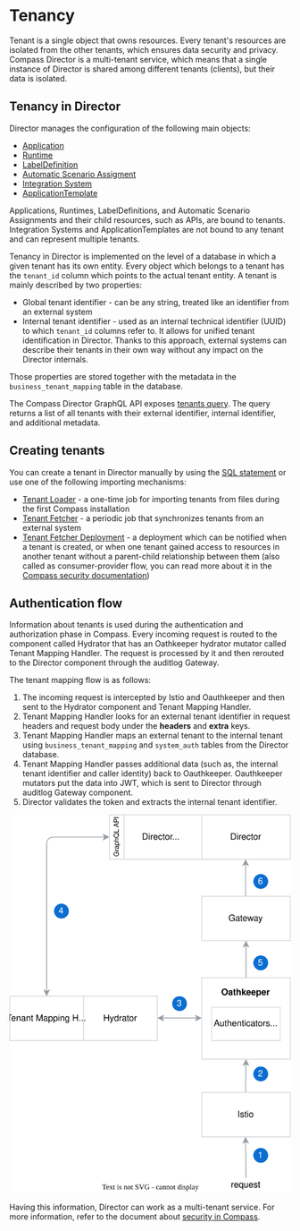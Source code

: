 # Tenancy
Tenant is a single object that owns resources.
Every tenant's resources are isolated from the other tenants, which ensures data security and privacy.
Compass Director is a multi-tenant service, which means that a single instance of Director is shared among different tenants (clients), but their data is isolated.

## Tenancy in Director
Director manages the configuration of the following main objects:
* [Application](https://github.com/kyma-incubator/compass/blob/main/docs/compass/02-01-components.md#application)
* [Runtime](https://github.com/kyma-incubator/compass/blob/main/docs/compass/02-01-components.md#kyma-runtime)
* [LabelDefinition](https://github.com/kyma-incubator/compass/blob/main/docs/compass/03-02-labels.md#labeldefinitions)
* [Automatic Scenario Assigment](https://github.com/kyma-incubator/compass/blob/main/docs/compass/03-03-automatic-scenario-assignment.md)
* [Integration System](https://github.com/kyma-incubator/compass/blob/main/docs/compass/02-01-components.md#integration-system)
* [ApplicationTemplate](https://github.com/kyma-incubator/compass/blob/main/docs/compass/02-01-components.md#applicationtemplate)

Applications, Runtimes, LabelDefinitions, and Automatic Scenario Assignments and their child resources, such as APIs, are bound to tenants.
Integration Systems and ApplicationTemplates are not bound to any tenant and can represent multiple tenants.

Tenancy in Director is implemented on the level of a database in which a given tenant has its own entity.
Every object which belongs to a tenant has the `tenant_id` column which points to the actual tenant entity.
A tenant is mainly described by two properties: 
* Global tenant identifier - can be any string, treated like an identifier from an external system 
* Internal tenant identifier - used as an internal technical identifier (UUID) to which `tenant_id` columns refer to. It allows for unified tenant identification in Director. Thanks to this approach, external systems can describe their tenants in their own way without any impact on the Director internals.

Those properties are stored together with the metadata in the `business_tenant_mapping` table in the database.

The Compass Director GraphQL API exposes [tenants query](https://github.com/kyma-incubator/compass/blob/main/components/director/examples/query-tenants/query-tenants.graphql). 
The query returns a list of all tenants with their external identifier, internal identifier, and additional metadata. 
## Creating tenants
You can create a tenant in Director manually by using the [SQL statement](https://github.com/kyma-incubator/compass/blob/main/components/schema-migrator/seeds/director/add_tenants.sql) or use one of the following importing mechanisms:
* [Tenant Loader](https://github.com/kyma-incubator/compass/tree/main/components/director/cmd/tenantloader) - a one-time job for importing tenants from files during the first Compass installation
* [Tenant Fetcher](https://github.com/kyma-incubator/compass/tree/main/components/director/cmd/tenantfetcher) - a periodic job that synchronizes tenants from an external system
* [Tenant Fetcher Deployment](https://github.com/kyma-incubator/compass/tree/main/components/director/cmd/tenantfetcher-svc) - a deployment which can be notified when a tenant is created, or when one tenant gained access to resources in another tenant without a parent-child relationship between them (also called as consumer-provider flow, you can read more about it in the [Compass security documentation](../compass/03-01-security.md))

## Authentication flow
Information about tenants is used during the authentication and authorization phase in Compass.
Every incoming request is routed to the component called Hydrator that has an Oathkeeper hydrator mutator called Tenant Mapping Handler. The request is processed by it and then rerouted to the Director component through the auditlog Gateway.

The tenant mapping flow is as follows:
1. The incoming request is intercepted by Istio and Oauthkeeper and then sent to the Hydrator component and Tenant Mapping Handler.
2. Tenant Mapping Handler looks for an external tenant identifier in request headers and request body under the **headers** and **extra** keys.
3. Tenant Mapping Handler maps an external tenant to the internal tenant using `business_tenant_mapping` and `system_auth` tables from the Director database.
4. Tenant Mapping Handler passes additional data (such as, the internal tenant identifier and caller identity) back to Oauthkeeper. Oauthkeeper mutators put the data into JWT, which is sent to Director through auditlog Gateway component.
5. Director validates the token and extracts the internal tenant identifier.

![](./assets/tenant-mapping.svg)

Having this information, Director can work as a multi-tenant service. For more information, refer to the document about [security in Compass](https://github.com/kyma-incubator/compass/blob/main/docs/compass/03-01-security.md).
